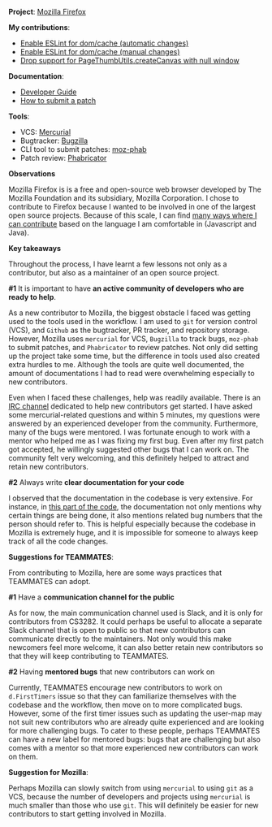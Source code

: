 **Project**: [Mozilla Firefox](https://hg.mozilla.org/mozilla-central)

**My contributions**:
- [Enable ESLint for dom/cache (automatic changes)](https://phabricator.services.mozilla.com/D20943)
- [Enable ESLint for dom/cache (manual changes)](https://phabricator.services.mozilla.com/D20944)
- [Drop support for PageThumbUtils.createCanvas with null window](https://phabricator.services.mozilla.com/D22892)

**Documentation**:
- [Developer Guide](https://developer.mozilla.org/en-US/docs/Mozilla/Developer_guide)
- [How to submit a patch](https://developer.mozilla.org/en-US/docs/Mozilla/Developer_guide/How_to_Submit_a_Patch)

**Tools**:
- VCS: [Mercurial](https://developer.mozilla.org/en-US/docs/Mozilla/Mercurial)
- Bugtracker: [Bugzilla](https://bugzilla.mozilla.org/home)
- CLI tool to submit patches: [moz-phab](https://github.com/mozilla-conduit/review)
- Patch review: [Phabricator](https://phabricator.services.mozilla.com/)

**Observations**

Mozilla Firefox is is a free and open-source web browser developed by The Mozilla Foundation and its subsidiary, Mozilla Corporation. I chose to contribute to Firefox because I wanted to be involved in one of the largest open source projects. Because of this scale, I can find [many ways where I can contribute](https://codetribute.mozilla.org/) based on the language I am comfortable in (Javascript and Java).

**Key takeaways**

Throughout the process, I have learnt a few lessons not only as a contributor, but also as a maintainer of an open source project.

**#1** It is important to have **an active community of developers who are ready to help**.

As a new contributor to Mozilla, the biggest obstacle I faced was getting used to the tools used in the workflow. I am used to `git` for version control (VCS), and `Github` as the bugtracker, PR tracker, and repository storage. However, Mozilla uses `mercurial` for VCS, `Bugzilla` to track bugs, `moz-phab` to submit patches, and `Phabricator` to review patches. Not only did setting up the project take some time, but the difference in tools used also created extra hurdles to me. Although the tools are quite well documented, the amount of documentations I had to read were overwhelming especially to new contributors.

Even when I faced these challenges, help was readily available. There is an [IRC channel](https://wiki.mozilla.org/IRC) dedicated to help new contributors get started. I have asked some mercurial-related questions and within 5 minutes, my questions were answered by an experienced developer from the community. Furthermore, many of the bugs were mentored. I was fortunate enough to work with a mentor who helped me as I was fixing my first bug. Even after my first patch got accepted, he willingly suggested other bugs that I can work on. The community felt very welcoming, and this definitely helped to attract and retain new contributors.

**#2** Always write **clear documentation for your code**

I observed that the documentation in the codebase is very extensive. For instance, in [this part of the code](https://searchfox.org/mozilla-central/source/toolkit/components/thumbnails/PageThumbs.jsm#610-619), the documentation not only mentions why certain things are being done, it also mentions related bug numbers that the person should refer to. This is helpful especially because the codebase in Mozilla is extremely huge, and it is impossible for someone to always keep track of all the code changes.

**Suggestions for TEAMMATES**:

From contributing to Mozilla, here are some ways practices that TEAMMATES can adopt.

**#1** Have a **communication channel for the public**

As for now, the main communication channel used is Slack, and it is only for contributors from CS3282. It could perhaps be useful to allocate a separate Slack channel that is open to public so that new contributors can communicate directly to the maintainers. Not only would this make newcomers feel more welcome, it can also better retain new contributors so that they will keep contributing to TEAMMATES.

**#2** Having **mentored bugs** that new contributors can work on

Currently, TEAMMATES encourage new contributors to work on `d.FirstTimers` issue so that they can familiarize themselves with the codebase and the workflow, then move on to more complicated bugs. However, some of the first timer issues such as updating the user-map may not suit new contributors who are already quite experienced and are looking for more challenging bugs. To cater to these people, perhaps TEAMMATES can have a new label for mentored bugs: bugs that are challenging but also comes with a mentor so that more experienced new contributors can work on them.

**Suggestion for Mozilla**:

Perhaps Mozilla can slowly switch from using `mercurial` to using `git` as a VCS, because the number of developers and projects using `mercurial` is much smaller than those who use `git`. This will definitely be easier for new contributors to start getting involved in Mozilla.
